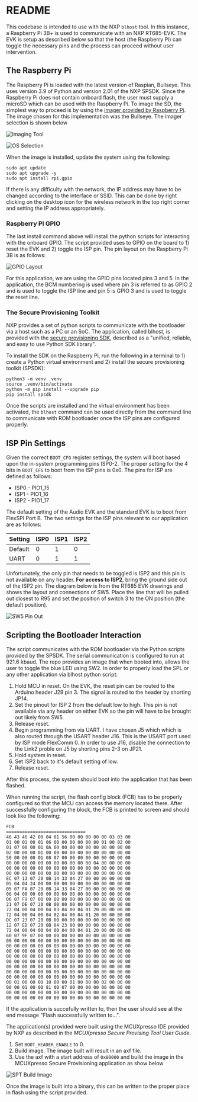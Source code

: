 # README

This codebase is intended to use with the NXP `blhost` tool.  In this instance, a Raspberry Pi 3B+ is used to communicate with an NXP RT685-EVK.
The EVK is setup as described below so that the host (the Raspberry Pi) can toggle the necessary pins and the process can proceed without
user intervention.

## The Raspberry Pi

The Raspberry Pi is loaded with the latest version of Raspian, Bullseye.  This uses version 3.9 of Python and version 2.01 of the NXP SPSDK.
Since the Raspberry Pi does not contain onboard flash, the user must supply a microSD which can be used with the Raspberry Pi.  To image
the SD, the simplest way to proceed is by using the [imager provided by Raspberry Pi](https://www.raspberrypi.com/software/).  The image chosen
for this implementation was the Bullseye.  The imager selection is shown below

![Imaging Tool](img/RPi_Imaging_Tool.png)

![OS Selection](img/RPi_Image_OS_Sel.png)

When the image is installed, update the system using the following:

```
sudo apt update
sudo apt upgrade -y
sudo apt install rpi.gpio
```

If there is any difficulty with the network, the IP address may have to be changed according to the interface or SSID.  This can be done by right clicking
on the desktop icon for the wireless network in the top right corner and setting the IP address appropriately.

### Raspberry PI GPIO

The last install command above will install the python scripts for interacting with the onboard GPIO.  The script provided uses to GPIO on the board to 1)
reset the EVK and 2) toggle the ISP pin.  The pin layout on the Raspberry Pi 3B is as follows:

![GPIO Layout](img/RPi_GPIO.png)

For this application, we are using the GPIO pins located pins 3 and 5.  In the application, the BCM numbering is used where pin 3 is referred to as GPIO 2 and
is used to toggle the ISP line and pin 5 is GPIO 3 and is used to toggle the reset line.

### The Secure Provisioning Toolkit

NXP provides a set of python scripts to communicate with the bootloader via a host such as a PC or an SoC.  The application, called blhost,
is provided with the [secure provisioning SDK](https://spsdk.readthedocs.io/en/latest/spsdk.html), described as a "unified, reliable, and easy
to use Python SDK library".

To install the SDK on the Raspberry Pi, run the following in a terminal to 1) create a Python virtual environment and 2) install the secure
provisioning toolkit (SPSDK):

```
python3 -m venv .venv
source .venv/bin/activate
python -m pip install --upgrade pip
pip install spsdk
```

Once the scripts are installed and the virtual environment has been activated, the `blhost` command can be used directly from the command line to
communicate with ROM bootloader once the ISP pins are configured properly.

## ISP Pin Settings

Given the correct `BOOT_CFG` register settings, the system will boot based upon the in-system programming pins ISP0-2.
The proper setting for the 4 bits in `BOOT_CFG` to boot from the ISP pins is 0x0. The pins for ISP are defined as
follows:

* ISP0 - PIO1_15
* ISP1 - PIO1_16
* ISP2 - PIO1_17

The default setting of the Audio EVK and the standard EVK is to boot from FlexSPI Port B.  The two settings for the
 ISP pins relevant to our application are as follows:

| Setting | ISP0 | ISP1 | ISP2 |
| ------- | ---- | ---- | ---- |
| Default |  0   |  1   |  0   |
| UART    |  0   |  1   |  1   |

Unfortunately, the only pin that needs to be toggled is ISP2 and this pin is not available on any header.  **For access to
ISP2**, bring the ground side out of the ISP2 pin.  The diagram below is from the RT685 EVK drawings and shows the layout
and connections of SW5.  Place the line that will be pulled out closest to R95 and set the position of switch 3 to the
ON position (the default position).

![SW5 Pin Out](img/SW5_PinOut.png)

## Scripting the Bootloader Interaction

The script communicates with the ROM bootloader via the Python scripts provided by the SPSDK. The serial communication is
configured to run at 921.6 kbaud.  The repo provides an image that when booted into, allows the user to toggle the blue LED
using SW2.  In order to properly load the SPL or any other application via blhost python script:

1. Hold MCU in reset.  On the EVK, the reset pin can be routed to the Arduino header J29 pin 3.  The signal is routed to
the header by shorting JP14.
2. Set the pinout for ISP 2 from the default low to high.  This pin is not available via any header on either EVK so the
pin will have to be brought out likely from SW5.
3. Release reset.
4. Begin programming from via UART.  I have chosen J5 which which is also routed through the USART header J16.  This is
the USART port used by ISP mode FlexComm 0.  In order to use J16, disable the connection to the Link2 proble on J5 by
shorting pins 2-3 on JP21.
5. Hold system in reset.
6. Set ISP2 back to it's default setting of low.
7. Release reset.

After this process, the system should boot into the application that has been flashed.

When running the script, the flash config block (FCB) has to be properly configured so that the MCU can access the memory
located there.  After successfully configuring the block, the FCB is printed to screen and should look like the following:

```
FCB
==============================
46 43 46 42 00 04 01 56 00 00 00 00 00 03 03 00
01 00 01 00 01 06 00 00 00 00 00 00 01 00 02 00
01 07 00 00 01 0A 00 00 00 00 00 00 00 00 00 00
02 00 00 00 01 00 00 00 00 00 00 00 00 00 00 00
50 00 00 00 01 08 07 00 00 00 00 00 00 00 00 00
00 00 00 00 00 00 00 00 00 00 00 04 00 00 00 00
00 00 00 00 00 00 00 00 00 00 00 00 00 00 00 00
00 00 00 00 00 00 00 00 00 00 00 00 00 00 00 00
EC 07 13 07 20 0B 14 33 04 27 00 00 00 00 00 00
05 04 04 24 00 00 00 00 00 00 00 00 00 00 00 00
05 07 FA 07 20 0B 14 33 04 27 00 00 00 00 00 00
06 04 00 00 00 00 00 00 00 00 00 00 00 00 00 00
06 07 F9 07 00 00 00 00 00 00 00 00 00 00 00 00
21 07 DE 07 20 0B 00 00 00 00 00 00 00 00 00 00
72 04 00 04 00 04 03 04 00 04 01 20 00 00 00 00
72 04 00 04 00 04 02 04 00 04 01 20 00 00 00 00
DC 07 23 07 20 0B 00 00 00 00 00 00 00 00 00 00
12 07 ED 07 20 0B 04 23 00 00 00 00 00 00 00 00
72 04 00 04 00 04 00 04 00 04 01 20 00 00 00 00
60 07 9F 07 00 00 00 00 00 00 00 00 00 00 00 00
00 00 00 00 00 00 00 00 00 00 00 00 00 00 00 00
00 00 00 00 00 00 00 00 00 00 00 00 00 00 00 00
00 00 00 00 00 00 00 00 00 00 00 00 00 00 00 00
00 00 00 00 00 00 00 00 00 00 00 00 00 00 00 00
00 00 00 00 00 00 00 00 00 00 00 00 00 00 00 00
00 00 00 00 00 00 00 00 00 00 00 00 00 00 00 00
00 00 00 00 00 00 00 00 00 00 00 00 00 00 00 00
00 00 00 00 00 00 00 00 00 00 00 00 00 00 00 00
00 01 00 00 00 10 00 00 01 00 00 00 02 00 00 00
00 00 01 00 00 81 00 07 00 00 00 00 00 00 00 00
00 00 00 00 00 00 00 00 00 00 00 00 00 00 00 00
00 00 00 00 00 00 00 00 00 00 00 00 00 00 00 00
```

If the application is succefully written to, then the user should see at the end message "Flash successfully written to...".

The application(s) provided were built using the MCUXpresso IDE provided by NXP as described in the _MCUXpresso Secure Provising Tool User Guide_.

1. Set `BOOT_HEADER_ENABLE` to 0.
2. Build image.  The image built will result in an axf file.
3. Use the axf with a start address of `0x80000` and build the image in the MCUXpresso Secure Provisioning application as show below

![SPT Build Image](img/SPT_build_img.png)

Once the image is built into a binary, this can be written to the proper place in flash using the script provided.

